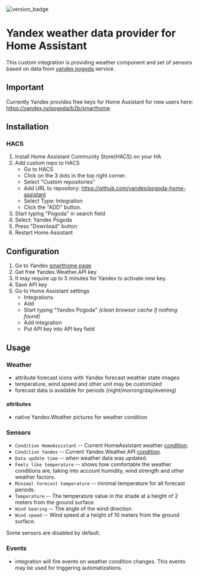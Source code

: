 ![version_badge](https://img.shields.io/badge/minimum%20HA%20version-2024.2-red)

# Yandex weather data provider for Home Assistant

This custom integration is providing weather component and set of sensors based on data from [yandex pogoda](https://yandex.ru/pogoda/b2b/smarthome) service.

## Important

Currently Yandex provides free keys for Home Assistant for new users here: https://yandex.ru/pogoda/b2b/smarthome

## Installation

### HACS

1. Install Home Assistant Community Store(HACS) on your HA
2. Add custom repo to HACS
   - Go to HACS
   - Click on the 3 dots in the top right corner.
   - Select "Custom repositories"
   - Add URL to repository: https://github.com/yandex/pogoda-home-assistant
   - Select Type: Integration
   - Click the "ADD" button.
3. Start typing "Pogoda" in search field
4. Select: Yandex Pogoda
5. Press "Download" button
6. Restart Home Assistant

## Configuration

1. Go to Yandex [smarthome page](https://yandex.ru/pogoda/b2b/smarthome)
2. Get free Yandex.Weather.API key
3. It may require up to 5 minutes for Yandex to activate new key.
4. Save API key
5. Go to Home Assistant settings
   - Integrations
   - Add
   - Start typing "Yandex Pogoda" _(clean browser cache if nothing found)_
   - Add integration
   - Put API key into API key field

## Usage

### Weather

- attribute forecast icons with Yandex forecast weather state images
- temperature, wind speed and other unit may be customized
- forecast data is available for periods (night/morning/day/evening)

#### attributes

- native Yandex.Weather pictures for weather condition

### Sensors

- `Condition HomeAssistant` -- Current HomeAssistant weather [condition](https://www.home-assistant.io/integrations/weather/#condition-mapping).
- `Condition Yandex` -- Current Yandex.Weather.API [condition](https://yandex.ru/dev/weather/doc/ru/concepts/spectaql#values2).
- `Data update time` -- when weather data was updated.
- `Feels like temperature` -- shows how comfortable the weather conditions are, taking into account humidity, wind strength and other weather factors.
- `Minimal forecast temperature` -- minimal temperature for all forecast periods.
- `Temperature` -- The temperature value in the shade at a height of 2 meters from the ground surface.
- `Wind bearing` -- The angle of the wind direction.
- `Wind speed` -- Wind speed at a height of 10 meters from the ground surface.

Some sensors are disabled by default.

### Events

- integration will fire events on weather condition changes. This events may be used for triggering automatizations.
